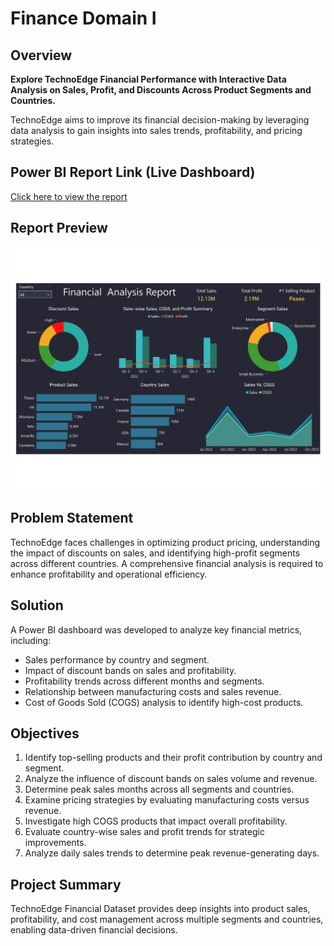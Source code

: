 # Finance Domain I 

## Overview
**Explore TechnoEdge Financial Performance with Interactive Data Analysis on Sales, Profit, and Discounts Across Product Segments and Countries.**

TechnoEdge aims to improve its financial decision-making by leveraging data analysis to gain insights into sales trends, profitability, and pricing strategies.

## Power BI Report Link (Live Dashboard)
[Click here to view the report](https://app.powerbi.com/view?r=eyJrIjoiNGNiOGNhZjctYjA5YS00NjMwLWJiYmEtMzVkN2JiYWNmYWM5IiwidCI6ImM2ZTU0OWIzLTVmNDUtNDAzMi1hYWU5LWQ0MjQ0ZGM1YjJjNCJ9)

## Report Preview
![Dashboard](Images/Dashboard.jpg)

## Problem Statement
TechnoEdge faces challenges in optimizing product pricing, understanding the impact of discounts on sales, and identifying high-profit segments across different countries. A comprehensive financial analysis is required to enhance profitability and operational efficiency.

## Solution
A Power BI dashboard was developed to analyze key financial metrics, including:
- Sales performance by country and segment.
- Impact of discount bands on sales and profitability.
- Profitability trends across different months and segments.
- Relationship between manufacturing costs and sales revenue.
- Cost of Goods Sold (COGS) analysis to identify high-cost products.

## Objectives
1. Identify top-selling products and their profit contribution by country and segment.
2. Analyze the influence of discount bands on sales volume and revenue.
3. Determine peak sales months across all segments and countries.
4. Examine pricing strategies by evaluating manufacturing costs versus revenue.
5. Investigate high COGS products that impact overall profitability.
6. Evaluate country-wise sales and profit trends for strategic improvements.
7. Analyze daily sales trends to determine peak revenue-generating days.

## Project Summary
TechnoEdge Financial Dataset provides deep insights into product sales, profitability, and cost management across multiple segments and countries, enabling data-driven financial decisions.
